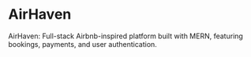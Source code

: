 # AirHaven
AirHaven: Full-stack Airbnb-inspired platform built with MERN, featuring bookings, payments, and user authentication.
